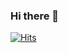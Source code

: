 ### Hi there 👋 

[![Hits](https://hits.seeyoufarm.com/api/count/incr/badge.svg?url=https%3A%2F%2Fgithub.com%2FGibzB%2FGibzB&count_bg=%230337F2&title_bg=%2301E4F6&icon=&icon_color=%23E7E7E7&title=hits&edge_flat=false)](https://hits.seeyoufarm.com)

<!--
**GibzB/GibzB** is a ✨ _special_ ✨ repository because its `README.md` (this file) appears on your GitHub profile.

Here are some ideas to get you started:

- 🔭 I’m currently working on ...
- 🌱 I’m currently learning ...
- 👯 I’m looking to collaborate on ...
- 🤔 I’m looking for help with ...
- 💬 Ask me about ...
- 📫 How to reach me: ...
- 😄 Pronouns: ...
- ⚡ Fun fact: ...
-->
